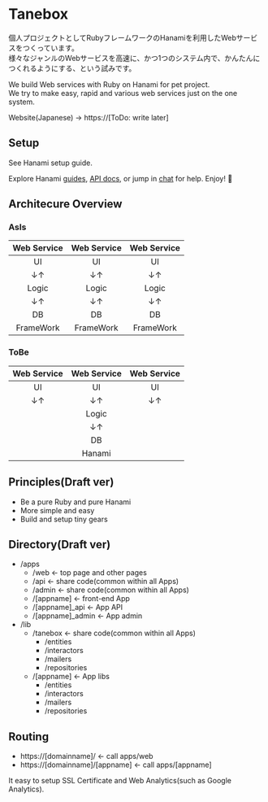 # Tanebox

個人プロジェクトとしてRubyフレームワークのHanamiを利用したWebサービスをつくっています。  
様々なジャンルのWebサービスを高速に、かつ1つのシステム内で、かんたんにつくれるようにする、という試みです。

We build Web services with Ruby on Hanami for pet project.  
We try to make easy, rapid and various web services just on the one system.

Website(Japanese) -> https://[ToDo: write later]


## Setup

See Hanami setup guide.

Explore Hanami [guides](http://hanamirb.org/guides/), [API docs](http://hanamirb.org/docs/1.0.0/), or jump in [chat](http://chat.hanamirb.org) for help. Enjoy! 🌸


## Architecure Overview
### AsIs
|Web Service|Web Service|Web Service
|:-:|:-:|:-:
|UI |UI |UI
|↓↑ |↓↑ |↓↑
|Logic|Logic|Logic
|↓↑ |↓↑ |↓↑
|DB |DB |DB
|FrameWork|FrameWork|FrameWork

### ToBe
|Web Service|Web Service|Web Service
|:-:|:-:|:-:
|UI |UI |UI
|↓↑ |↓↑ |↓↑
|   |Logic|
|   |↓↑ |
|   |DB |
|   |Hanami|

## Principles(Draft ver)
- Be a pure Ruby and pure Hanami
- More simple and easy
- Build and setup tiny gears

## Directory(Draft ver)
- /apps
  - /web              <- top page and other pages
  - /api              <- share code(common within all Apps)
  - /admin            <- share code(common within all Apps)
  - /[appname]        <- front-end App
  - /[appname]_api    <- App API
  - /[appname]_admin  <- App admin
- /lib
  - /tanebox          <- share code(common within all Apps)
    - /entities
    - /interactors
    - /mailers
    - /repositories
  - /[appname]          <- App libs
    - /entities
    - /interactors
    - /mailers
    - /repositories

## Routing
- https://[domainname]/ <- call apps/web
- https://[domainname]/[appname] <- call apps/[appname]

It easy to setup SSL Certificate and Web Analytics(such as Google Analytics).
